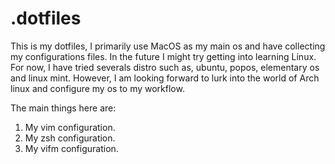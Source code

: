 # .dotfiles

This is my dotfiles, I primarily use MacOS as my main os and have collecting my configurations files. In the future I might try getting into learning Linux. For now, I have tried severals distro such as, ubuntu, popos, elementary os and linux mint. However, I am looking forward to lurk into the world of Arch linux and configure my os to my workflow.

The main things here are:

  1. My vim configuration.
  2. My zsh configuration.
  3. My vifm configuration.
